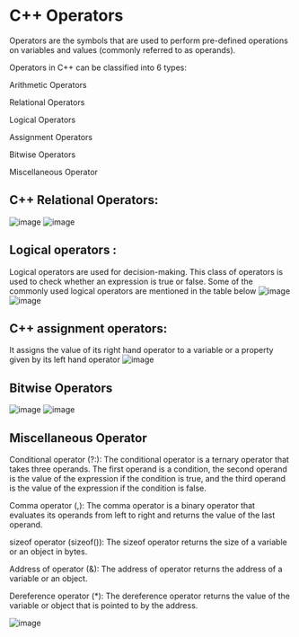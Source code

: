 # C++ Operators

Operators are the symbols that are used to perform pre-defined operations on variables and 
values (commonly referred to as operands).

Operators in C++ can be classified into 6 types:

Arithmetic Operators

Relational Operators

Logical Operators

Assignment Operators

Bitwise Operators

Miscellaneous Operator

 ## C++ Relational Operators: 

 ![image](https://github.com/Yashkhhurana/Cpp_Tutorial/assets/96585577/7239a022-fcaa-43d1-8388-e76b09d74467)
 ![image](https://github.com/Yashkhhurana/Cpp_Tutorial/assets/96585577/30aca12a-49dc-4765-a249-fc25212ece1d)


 ## Logical operators :
 
 Logical operators are used for decision-making. This class of operators is used to check whether an expression is true or false. Some of the commonly used logical operators are mentioned in the table below
![image](https://github.com/Yashkhhurana/Cpp_Tutorial/assets/96585577/8d559a48-3f84-424b-82e9-90fde23b5ab4)
![image](https://github.com/Yashkhhurana/Cpp_Tutorial/assets/96585577/61e684bd-7170-407b-a7df-aaaee74c3e1b)

## C++ assignment operators:
It assigns the value of its right hand operator to a variable or a property given by its left 
hand operator
![image](https://github.com/Yashkhhurana/Cpp_Tutorial/assets/96585577/5248ba23-445c-46f5-9f6c-373d6b7bb3c1)

## Bitwise Operators
![image](https://github.com/Yashkhhurana/Cpp_Tutorial/assets/96585577/2e399a69-b4b0-47e7-abb0-6b0be5a88dc8)
![image](https://github.com/Yashkhhurana/Cpp_Tutorial/assets/96585577/9a3d3511-2fab-45d5-a5c2-264c17352566)


## Miscellaneous Operator

Conditional operator (?:): The conditional operator is a ternary operator that takes three operands. The first operand is a condition, the second operand is the value of the expression if the condition is true, and the third operand is the value of the expression if the condition is false.

Comma operator (,): The comma operator is a binary operator that evaluates its operands from left to right and returns the value of the last operand.

sizeof operator (sizeof()): The sizeof operator returns the size of a variable or an object in bytes.

Address of operator (&): The address of operator returns the address of a variable or an object.

Dereference operator (*): The dereference operator returns the value of the variable or object that is pointed to by the address.

![image](https://github.com/Yashkhhurana/Cpp_Tutorial/assets/96585577/5bfd06a6-8d95-4b2e-a47c-2dbaa7531cc8)
